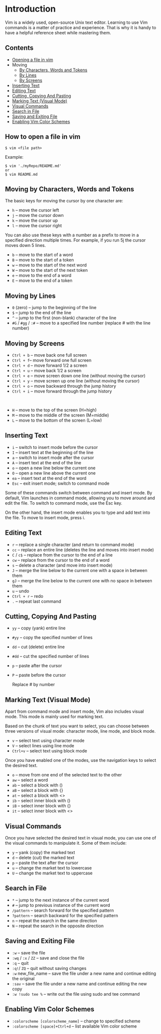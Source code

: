 # Introduction

Vim is a widely used, open-source Unix text editor. Learning to use Vim commands is a matter of practice and experience. That is why it is handy to have a helpful reference sheet while mastering them.

## Contents

- [Opening a file in vim](#how-to-open-a-file-in-vim)
- Moving
    - [By Characters, Words and Tokens](#moving-by-characters-words-and-tokens)
    - [By Lines](#moving-by-lines)
    - [By Screens](#moving-by-Screens)
- [Inserting Text](#inserting-text)
- [Editing Text](#editing-text)
- [Cutting, Copying And Pasting](#cutting-copying-and-pasting)
- [Marking Text (Visual Mode)](#marking-text-visual-mode)
- [Visual Commands](#visual-commands)
- [Search in File](sSearch-in-file)
- [Saving and Exiting File](#saving-and-exiting-file)
- [Enabling Vim Color Schemes](#enabling-vim-color-Schemes)


## How to open a file in vim
```vim
$ vim <file path>
```
Example:
```vim
$ vim './myRepo/README.md'
or
$ vim README.md 
```

## Moving by Characters, Words and Tokens

The basic keys for moving the cursor by one character are:
- `h` – move the cursor left 
- `j` – move the cursor down 
- `k` – move the cursor up 
- `l` – move the cursor right

You can also use these keys with a number as a prefix to move in a specified direction multiple times. For example, if you run 5j the cursor moves down 5 lines.

- `b` – move to the start of a word
- `B` – move to the start of a token
- `w` – move to the start of the next word
- `W` – move to the start of the next token
- `e` – move to the end of a word
- `E` – move to the end of a token

## Moving by Lines
- `0` (zero) – jump to the beginning of the line
- `$` – jump to the end of the line
- `^` – jump to the first (non-blank) character of the line
- `#G` / `#gg` / `:#` – move to a specified line number (replace # with the line number)

## Moving by Screens

- `Ctrl + b` – move back one full screen
- `Ctrl + f`– move forward one full screen
- `Ctrl + d` – move forward 1/2 a screen
- `Ctrl + u` – move back 1/2 a screen
- `Ctrl + e` – move screen down one line (without moving the cursor)
- `Ctrl + y` – move screen up one line (without moving the cursor)
- `Ctrl + o` – move backward through the jump history
- `Ctrl + i` – move forward through the jump history

<br/>

- `H` – move to the top of the screen (H=high)
- `M` – move to the middle of the screen (M=middle)
- `L` – move to the bottom of the screen (L=low)

## Inserting Text
 - `i` – switch to insert mode before the cursor
 - `I` – insert text at the beginning of the line
 - `a` – switch to insert mode after the cursor
 - `A` – insert text at the end of the line
 - `o` – open a new line below the current one
 - `O` – open a new line above the current one
 - `ea` – insert text at the end of the word
 - `Esc` – exit insert mode; switch to command mode

Some of these commands switch between command and insert mode. By default, Vim launches in command mode, allowing you to move around and edit the file. To switch to command mode, use the Esc key.

On the other hand, the insert mode enables you to type and add text into the file. To move to insert mode, press i.

## Editing Text

- `r` – replace a single character (and return to command mode)
- `cc` – replace an entire line (deletes the line and moves into insert mode)
- `C` / `c$` – replace from the cursor to the end of a line
- `cw` – replace from the cursor to the end of a word
- `s` – delete a character (and move into insert mode)
- `J` – merge the line below to the current one with a space in between them
- `gJ` – merge the line below to the current one with no space in between them
- `u` – undo
- `Ctrl + r` – redo
- `.` – repeat last command

## Cutting, Copying And Pasting

- `yy` – copy (yank) entire line
- `#yy` – copy the specified number of lines
- `dd` – cut (delete) entire line
- `#dd` – cut the specified number of lines
- `p` – paste after the cursor
- `P` – paste before the cursor
  
  Replace # by number

## Marking Text (Visual Mode)
Apart from command mode and insert mode, Vim also includes visual mode. This mode is mainly used for marking text.

Based on the chunk of text you want to select, you can choose between three versions of visual mode: character mode, line mode, and block mode.

- `v` – select text using character mode
- `V` – select lines using line mode
- `Ctrl+v` – select text using block mode

Once you have enabled one of the modes, use the navigation keys to select the desired text.

- `o` – move from one end of the selected text to the other
- `aw` – select a word
- `ab` – select a block with ()
- `aB` – select a block with {}
- `at` – select a block with <>
- `ib` – select inner block with ()
- `iB` – select inner block with {}
- `it` – select inner block with <>

## Visual Commands
Once you have selected the desired text in visual mode, you can use one of the visual commands to manipulate it. Some of them include:
 - `y` – yank (copy) the marked text
 - `d` – delete (cut) the marked text
 - `p` – paste the text after the cursor
 - `u` – change the market text to lowercase
 - `U` – change the market text to uppercase

## Search in File

 - `*` – jump to the next instance of the current word
 - `#` – jump to previous instance of the current word
 - `/pattern` – search forward for the specified pattern
 - `?pattern` – search backward for the specified pattern
 - `n` – repeat the search in the same direction
 - `N` – repeat the search in the opposite direction

## Saving and Exiting File
 - `:w` – save the file
 - `:wq` / `:x` / `ZZ` – save and close the file
 - `:q` – quit
 - `:q!`/ `ZQ` – quit without saving changes
 - `:w` new_file_name – save the file under a new name and continue editing the original
 - `:sav` – save the file under a new name and continue editing the new copy
 - `:w !sudo tee %` – write out the file using sudo and tee command

## Enabling Vim Color Schemes
- `:colorscheme [colorscheme_name]`  – change to specified scheme
- `:colorscheme [space]+Ctrl+d` – list available Vim color scheme
